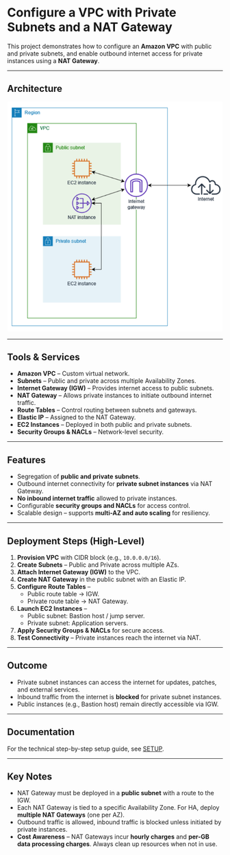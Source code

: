 # Configure a VPC with Private Subnets and a NAT Gateway

This project demonstrates how to configure an **Amazon VPC** with public and private subnets, and enable outbound internet access for private instances using a **NAT Gateway**.  

---
## Architecture

![Architecture Diagram](Architecture.png)  

---

## Tools & Services
- **Amazon VPC** – Custom virtual network.  
- **Subnets** – Public and private across multiple Availability Zones.  
- **Internet Gateway (IGW)** – Provides internet access to public subnets.  
- **NAT Gateway** – Allows private instances to initiate outbound internet traffic.  
- **Route Tables** – Control routing between subnets and gateways.  
- **Elastic IP** – Assigned to the NAT Gateway.  
- **EC2 Instances** – Deployed in both public and private subnets.  
- **Security Groups & NACLs** – Network-level security.  

---

## Features
- Segregation of **public and private subnets**.  
- Outbound internet connectivity for **private subnet instances** via NAT Gateway.  
- **No inbound internet traffic** allowed to private instances.  
- Configurable **security groups and NACLs** for access control.  
- Scalable design – supports **multi-AZ and auto scaling** for resiliency.  

---

## Deployment Steps (High-Level)
1. **Provision VPC** with CIDR block (e.g., `10.0.0.0/16`).  
2. **Create Subnets** – Public and Private across multiple AZs.  
3. **Attach Internet Gateway (IGW)** to the VPC.  
4. **Create NAT Gateway** in the public subnet with an Elastic IP.  
5. **Configure Route Tables** –  
   - Public route table → IGW.  
   - Private route table → NAT Gateway.  
6. **Launch EC2 Instances** –  
   - Public subnet: Bastion host / jump server.  
   - Private subnet: Application servers.  
7. **Apply Security Groups & NACLs** for secure access.  
8. **Test Connectivity** – Private instances reach the internet via NAT.  

---

## Outcome
- Private subnet instances can access the internet for updates, patches, and external services.  
- Inbound traffic from the internet is **blocked** for private subnet instances.  
- Public instances (e.g., Bastion host) remain directly accessible via IGW.  

---

## Documentation
For the technical step-by-step setup guide, see [SETUP](SETUP.md). 

---

## Key Notes
- NAT Gateway must be deployed in a **public subnet** with a route to the IGW.  
- Each NAT Gateway is tied to a specific Availability Zone. For HA, deploy **multiple NAT Gateways** (one per AZ).  
- Outbound traffic is allowed, inbound traffic is blocked unless initiated by private instances.   
- **Cost Awareness** – NAT Gateways incur **hourly charges** and **per-GB data processing charges**. Always clean up resources when not in use.  
